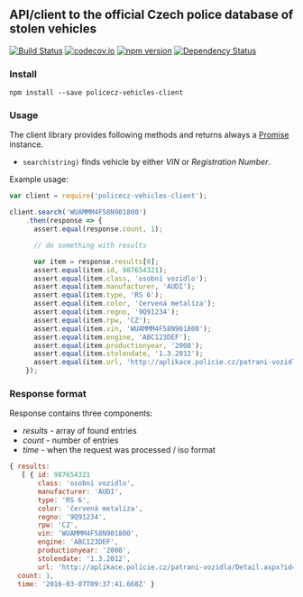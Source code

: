 ## API/client to the official Czech police database of stolen vehicles
[![Build Status](https://travis-ci.org/todvora/policecz-vehicles-client.svg?branch=master)](https://travis-ci.org/todvora/policecz-vehicles-client)
[![codecov.io](https://codecov.io/github/todvora/policecz-vehicles-client/coverage.svg?branch=master)](https://codecov.io/github/todvora/policecz-vehicles-client?branch=master)
[![npm version](https://badge.fury.io/js/policecz-vehicles-client.svg)](https://badge.fury.io/js/policecz-vehicles-client)
[![Dependency Status](https://david-dm.org/todvora/policecz-vehicles-client.svg)](https://david-dm.org/todvora/policecz-vehicles-client)

### Install

```
npm install --save policecz-vehicles-client
```

### Usage

The client library provides following methods and returns always a [Promise](https://developer.mozilla.org/en-US/docs/Web/JavaScript/Reference/Global_Objects/Promise) instance.

- ```search(string)``` finds vehicle by either *VIN* or *Registration Number*.

Example usage:

```js
var client = require('policecz-vehicles-client');

client.search('WUAMMM4F58N901800')
    .then(response => {
      assert.equal(response.count, 1);

      // do something with results

      var item = response.results[0];
      assert.equal(item.id, 987654321);
      assert.equal(item.class, 'osobní vozidlo');
      assert.equal(item.manufacturer, 'AUDI');
      assert.equal(item.type, 'RS 6');
      assert.equal(item.color, 'červená metalíza');
      assert.equal(item.regno, '9Q91234');
      assert.equal(item.rpw, 'CZ');
      assert.equal(item.vin, 'WUAMMM4F58N901800');
      assert.equal(item.engine, 'ABC123DEF');
      assert.equal(item.productionyear, '2008');
      assert.equal(item.stolendate, '1.3.2012');
      assert.equal(item.url, 'http://aplikace.policie.cz/patrani-vozidla/Detail.aspx?id=987654321');
    });
```

### Response format

Response contains three components:

- *results* - array of found entries
- *count* - number of entries
- *time* - when the request was processed / iso format

```js
{ results:
   [ { id: 987654321
       class: 'osobní vozidlo',
       manufacturer: 'AUDI',
       type: 'RS 6',
       color: 'červená metalíza',
       regno: '9Q91234',
       rpw: 'CZ',
       vin: 'WUAMMM4F58N901800',
       engine: 'ABC123DEF',
       productionyear: '2008',
       stolendate: '1.3.2012',
       url: 'http://aplikace.policie.cz/patrani-vozidla/Detail.aspx?id=987654321' } ],
  count: 1,
  time: '2016-03-07T09:37:41.668Z' }

```
